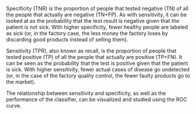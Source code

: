 Specificity (TNR) is the proportion of people that tested negative (TN) of all the people that actually are negative (TN+FP). As with sensitivity, it can be looked at as the probability that the test result is negative given that the patient is not sick. With higher specificity, fewer healthy people are labeled as sick (or, in the factory case, the less money the factory loses by discarding good products instead of selling them).

Sensitivity (TPR), also known as recall, is the proportion of people that tested positive (TP) of all the people that actually are positive (TP+FN). It can be seen as the probability that the test is positive given that the patient is sick. With higher sensitivity, fewer actual cases of disease go undetected (or, in the case of the factory quality control, the fewer faulty products go to the market).

The relationship between sensitivity and specificity, as well as the performance of the classifier, can be visualized and studied using the ROC curve.
